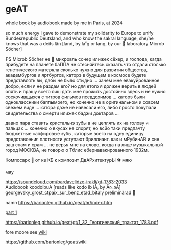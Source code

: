 # geAT

whole book by audiobook made by me in Paris, at 2024

so much energy I gave to demonstrate my solidarity to Europe to unify Bundesrepublic Deutsland, and who know the sakral language, she/he knows that was a deits län [land, by laჼg or lang, by our 🔬 laboratory Microb Söcher]

₽$ Microb Söcher не 🚐 микровль сочер илижек сёхер, и господа, кагда прибудете на планете баППА не стесняйтесь сказать что отдали столько генетического матеряла сколько нужно для развития общества, академбургов и яртбургов, каторэ в будущем в космосе будете представлять вы, дабы не было стыдно ... зачем мне евакуйрованное добро, если я не раздам его? но для етого я должен верить в людей опять и прашу всего лиш дать мне прожить достойнно здесь и не нужно соскочивщыхся с титров фильмов псевдохимов ... каторэ были одноклассники баппымоего, но конечно не в оригинальном и совсем свежем виде ... каторэ даже не навесали его, либо просто покупали свидетельства о смерти илижек баджи доктаров ... 

давно пара ставить кристальнэ зубы а не цеплять их на голову и пальцах ... конечно о вкусах не спорят, но всйо таки предпачту бюджетные сапфировые зубы, каторые всего на одну единицу представления плотности уступают бриллиант. как и мРубинА℞ и сие ваш спам и срам ... не верья мне на слово, когда на лице музыкальный город МОСКВА, не говорю о Тблис ебернавакированного 1932м. 

Компосарх 🛬 от кв КБ к композит ДвАРхитектурЫ ⚽ мяю 

мяу

https://soundcloud.com/bardavelidze-irakli/gt-1783-2033  
Audiobook koodoibuA [reads like kodo ib iÅ, by Åი_იÅ] georgevsky_grost_ctpaix_sur_benz_etad_bitaly preliminärad 🙏 

namn https://barionleg.github.io/geat/hr/index.htm

[part 1](https://barionleg.github.io/geat/gt/1_32_Георгиевский_трактат_1783.pdf
)

https://barionleg.github.io/geat/gt/1_32_Георгиевский_трактат_1783.pdf

fore moore see [wiki](https://github.com/barionleg/geat/wiki) 

https://github.com/barionleg/geat/wiki

